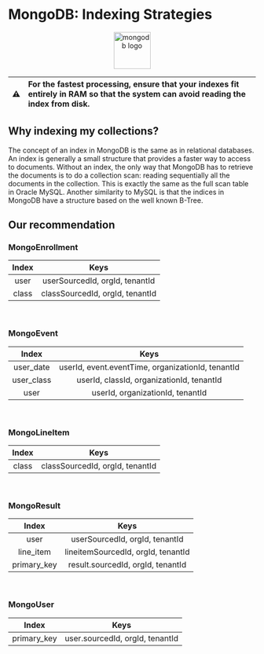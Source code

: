 # MongoDB: Indexing Strategies

<p align="center"> 
  <img src="https://upload.wikimedia.org/wikipedia/fr/thumb/4/45/MongoDB-Logo.svg/1280px-MongoDB-Logo.svg.png" alt="mongodb logo" height="75px">

> 



| :warning:   | For the fastest processing, ensure that your indexes fit entirely in RAM so that the system can avoid reading the index from disk. |
|:----:|:----|

## Why indexing my collections?

The concept of an index in MongoDB is the same as in relational databases. An index is generally a small structure that provides a faster way to access to documents. Without an index, the only way that MongoDB has to retrieve the documents is to do a collection scan: reading sequentially all the documents in the collection. This is exactly the same as the full scan table in Oracle MySQL. Another similarity to MySQL is that the indices in MongoDB have a structure based on the well known B-Tree. 

## Our recommendation

### MongoEnrollment
| Index  | Keys     |
|:------:|:--------:|
| user   | userSourcedId, orgId, tenantId  |
| class  | classSourcedId, orgId, tenantId |

<br>

### MongoEvent
|    Index    |                      Keys                         |
|:-----------:|:-------------------------------------------------:|
|  user_date  | userId, event.eventTime, organizationId, tenantId |
|  user_class | userId, classId, organizationId, tenantId         |
|  user       | userId, organizationId, tenantId                  |

<br>

### MongoLineItem
| Index | Keys |
|:------:|:--------:|
| class  | classSourcedId, orgId, tenantId |

<br>

### MongoResult
|    Index    |               Keys                 |
|:-----------:|:----------------------------------:|
|     user    | userSourcedId, orgId, tenantId     |
|  line_item  | lineitemSourcedId, orgId, tenantId |
| primary_key | result.sourcedId, orgId, tenantId  |

<br>

### MongoUser
|    Index    |               Keys               |
|:-----------:|:--------------------------------:|
| primary_key | user.sourcedId, orgId, tenantId  |


<br>
